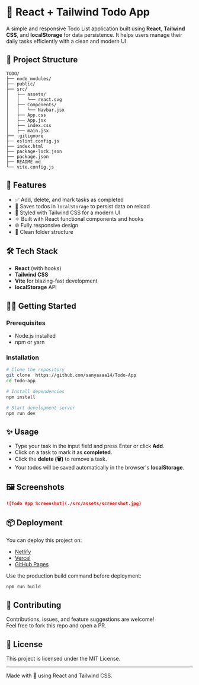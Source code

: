 # 📝 React + Tailwind Todo App

A simple and responsive Todo List application built using **React**, **Tailwind CSS**, and **localStorage** for data persistence. It helps users manage their daily tasks efficiently with a clean and modern UI.

## 📂 Project Structure

```
TODO/
├── node_modules/
├── public/
├── src/
│   ├── assets/
│   │   └── react.svg
│   ├── Components/
│   │   └── Navbar.jsx
│   ├── App.css
│   ├── App.jsx
│   ├── index.css
│   ├── main.jsx
├── .gitignore
├── eslint.config.js
├── index.html
├── package-lock.json
├── package.json
├── README.md
└── vite.config.js
```

## 🚀 Features

- ✅ Add, delete, and mark tasks as completed
- 💾 Saves todos in `localStorage` to persist data on reload
- 🎨 Styled with Tailwind CSS for a modern UI
- ⚛️ Built with React functional components and hooks
- 🌐 Fully responsive design
- 🧱 Clean folder structure

## 🛠 Tech Stack

- **React** (with hooks)
- **Tailwind CSS**
- **Vite** for blazing-fast development
- **localStorage** API

## 🧑‍💻 Getting Started

### Prerequisites

- Node.js installed
- npm or yarn

### Installation

```bash
# Clone the repository
git clone  https://github.com/sanyaaaa14/Todo-App  
cd todo-app

# Install dependencies
npm install

# Start development server
npm run dev
```

## ✨ Usage

- Type your task in the input field and press Enter or click **Add**.
- Click on a task to mark it as **completed**.
- Click the **delete (🗑️)** to remove a task.
- Your todos will be saved automatically in the browser's **localStorage**.

## 🖼️ Screenshots


```md
![Todo App Screenshot](./src/assets/screenshot.jpg)
```

## 📦 Deployment

You can deploy this project on:

- [Netlify](https://netlify.com/)
- [Vercel](https://vercel.com/)
- [GitHub Pages](https://pages.github.com/)

Use the production build command before deployment:

```bash
npm run build
```

## 🤝 Contributing

Contributions, issues, and feature suggestions are welcome!  
Feel free to fork this repo and open a PR.

## 📄 License

This project is licensed under the MIT License.

---

Made with 💙 using React and Tailwind CSS.
